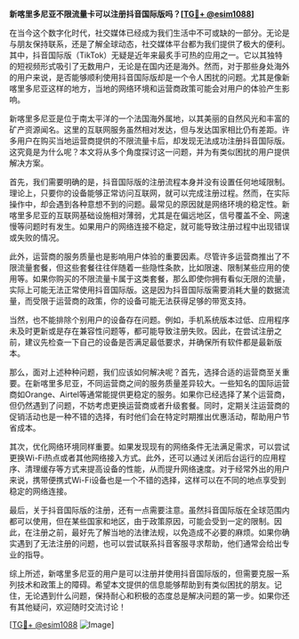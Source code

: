 **新喀里多尼亚不限流量卡可以注册抖音国际版吗？[[TG💪+ @esim1088](https://t.me/s/esim1088)]**

在当今这个数字化时代，社交媒体已经成为我们生活中不可或缺的一部分。无论是与朋友保持联系，还是了解全球动态，社交媒体平台都为我们提供了极大的便利。其中，抖音国际版（TikTok）无疑是近年来最炙手可热的应用之一。它以其独特的短视频形式吸引了无数用户，无论是在国内还是海外。然而，对于那些身处海外的用户来说，是否能够顺利使用抖音国际版却是一个令人困扰的问题。尤其是像新喀里多尼亚这样的地方，当地的网络环境和运营商政策可能会对用户的体验产生影响。

新喀里多尼亚是位于南太平洋的一个法国海外属地，以其美丽的自然风光和丰富的矿产资源闻名。这里的互联网服务虽然相对发达，但与发达国家相比仍有差距。许多用户在购买当地运营商提供的不限流量卡后，却发现无法成功注册抖音国际版。这究竟是为什么呢？本文将从多个角度探讨这一问题，并为有类似困扰的用户提供解决方案。

首先，我们需要明确的是，抖音国际版的注册流程本身并没有设置任何地域限制。理论上，只要你的设备能够正常访问互联网，就可以完成注册过程。然而，在实际操作中，却会遇到各种意想不到的问题。最常见的原因就是网络环境的稳定性。新喀里多尼亚的互联网基础设施相对薄弱，尤其是在偏远地区，信号覆盖不全、网速慢等问题时有发生。如果用户的网络连接不稳定，就可能导致注册过程中出现错误或失败的情况。

此外，运营商的服务质量也是影响用户体验的重要因素。尽管许多运营商推出了不限流量套餐，但这些套餐往往伴随着一些隐性条款，比如限速、限制某些应用的使用等。如果你购买的不限流量卡属于这类套餐，那么即使你拥有看似无限的流量，实际上可能无法正常使用抖音国际版。这是因为抖音国际版需要消耗大量的数据流量，而受限于运营商的政策，你的设备可能无法获得足够的带宽支持。

当然，也不能排除个别用户的设备存在问题。例如，手机系统版本过低、应用程序未及时更新或是存在兼容性问题等，都可能导致注册失败。因此，在尝试注册之前，建议先检查一下自己的设备是否满足最低要求，并确保所有软件都是最新版本。

那么，面对上述种种问题，我们应该如何解决呢？首先，选择合适的运营商至关重要。在新喀里多尼亚，不同运营商之间的服务质量差异较大。一些知名的国际运营商如Orange、Airtel等通常能提供更稳定的服务。如果你已经选择了某个运营商，但仍然遇到了问题，不妨考虑更换运营商或者升级套餐。同时，定期关注运营商的促销活动也是一种不错的选择，有时他们会在特定时期推出优惠活动，帮助用户节省成本。

其次，优化网络环境同样重要。如果发现现有的网络条件无法满足需求，可以尝试更换Wi-Fi热点或者其他网络接入方式。此外，还可以通过关闭后台运行的应用程序、清理缓存等方式来提高设备的性能，从而提升网络速度。对于经常外出的用户来说，携带便携式Wi-Fi设备也是一个不错的选择，这样可以在不同的地点享受到稳定的网络连接。

最后，关于抖音国际版的注册，还有一点需要注意。虽然抖音国际版在全球范围内都可以使用，但在某些国家和地区，由于政策原因，可能会受到一定的限制。因此，在注册之前，最好先了解当地的法律法规，以免造成不必要的麻烦。如果你确实遇到了无法注册的问题，也可以尝试联系抖音客服寻求帮助，他们通常会给出专业的指导。

综上所述，新喀里多尼亚的用户是可以注册并使用抖音国际版的，但需要克服一系列技术和政策上的障碍。希望本文提供的信息能够帮助到有类似困扰的朋友。记住，无论遇到什么问题，保持耐心和积极的态度总是解决问题的第一步。如果你还有其他疑问，欢迎随时交流讨论！

[[TG💪+ @esim1088](https://t.me/s/esim1088) ![Image](https://i.postimg.cc/4NQfJmqS/Snipaste-2025-05-13-00-14-12.png)]